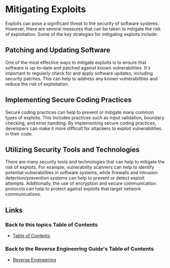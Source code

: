 # Mitigating Exploits
Exploits can pose a significant threat to the security of software systems. However, there are several measures that can be taken to mitigate the risk of exploitation. Some of the key strategies for mitigating exploits include:

## Patching and Updating Software
One of the most effective ways to mitigate exploits is to ensure that software is up-to-date and patched against known vulnerabilities. It's important to regularly check for and apply software updates, including security patches. This can help to address any known vulnerabilities and reduce the risk of exploitation.

## Implementing Secure Coding Practices
Secure coding practices can help to prevent or mitigate many common types of exploits. This includes practices such as input validation, boundary checking, and error handling. By implementing secure coding practices, developers can make it more difficult for attackers to exploit vulnerabilities in their code.

## Utilizing Security Tools and Technologies
There are many security tools and technologies that can help to mitigate the risk of exploits. For example, vulnerability scanners can help to identify potential vulnerabilities in software systems, while firewalls and intrusion detection/prevention systems can help to prevent or detect exploit attempts. Additionally, the use of encryption and secure communication protocols can help to protect against exploits that target network communications.

## Links
### Back to this topics Table of Contents
- [Table of Contents](Table%20of%20Contents.md)
### Back to the Reverse Engineering Guide's Table of Contents
- [Reverse Engineering](../README.md)

